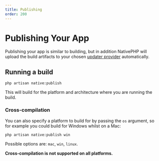 ```yaml
---
title: Publishing
order: 200
---
```

# Publishing Your App

Publishing your app is similar to building, but in addition NativePHP will upload the build artifacts to your chosen
[updater provider](/docs/publishing/updating) automatically.

## Running a build

```shell
php artisan native:publish
```

This will build for the platform and architecture where you are running the build.

### Cross-compilation

You can also specify a platform to build for by passing the `os` argument, so for example you could build for Windows
whilst on a Mac:

```shell
php artisan native:publish win
```

Possible options are: `mac`, `win`, `linux`.

**Cross-compilation is not supported on all platforms.**
